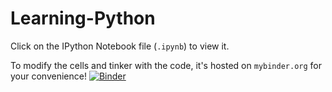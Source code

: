 # Learning-Python
Click on the IPython Notebook file (`.ipynb`) to view it.

To modify the cells and tinker with the code, it's hosted on `mybinder.org` for your convenience! [![Binder](http://mybinder.org/badge.svg)](http://mybinder.org:/repo/csu-cs320/learning-python)
